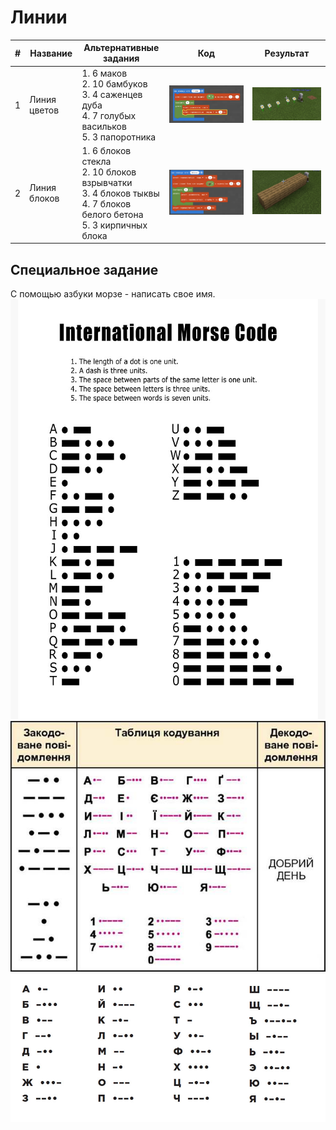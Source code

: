# Линии
|#|Название|Альтернативные задания|Код|Результат|
|---|---|---|---|---|
|1|Линия цветов| 1. 6 маков <br> 2. 10 бамбуков <br> 3. 4 саженцев дуба <br> 4. 7 голубых васильков<br> 5. 3 папоротника|<a href = 'https://makecode.com/_RCyK9D142F1H'><img src = './img/fline.jpg'></a>|<img src = './img/fline_res.png' width=500>|
|2|Линия блоков| 1. 6 блоков стекла <br> 2. 10 блоков взрывчатки <br> 3. 4 блоков тыквы <br> 4. 7 блоков белого бетона<br> 5. 3 кирпичных блока|<a href = 'https://makecode.com/_Jq8eFa0EUUyJ'><img src = './img/bline.png'></a>|<img src = './img/bline_res.png' width=500>|
## Специальное задание
С помощью азбуки морзе - написать свое имя.  
<img src = './img/morse_code_en.jpeg' width = 600> 
<img src = './img/morse_code_ua.jpeg' width = 600>  
<img src = './img/morse_code_ru.jpeg' width = 600>  
